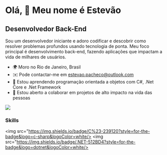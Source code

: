Olá, 👋 Meu nome é Estevão
==========================

Desenvolvedor Back-End
-----------------------------

Sou um desenvolvedor iniciante e adoro codificar e descobrir como resolver problemas profundos usando tecnologia de ponta. Meu foco principal é desenvolvimento back-end, fazendo aplicações que impactam a vida de milhares de usuários.

* 🌍 Moro no Rio de Janeiro, Brasil
* ✉️ Pode contactar-me em [estevao.pacheco@outlook.com](mailto:estevao.pacheco@outlook.com)
* 🧠 Estou aprendendo programação orientada a objetos com C#, .Net Core e .Net Framework
* 🤝 Estou aberto a colaborar em projetos de alto impacto na vida das pessoas

<a href="https://www.github.com/peguimasid" target="_blank" rel="noreferrer"><img
src="https://img.shields.io/github/followers/peguimasid?logo=github&style=for-the-badge&color=3382ed&labelColor=171717" /></a>

### Skills

<img src="https://img.shields.io/badge/C%23-239120?style=for-the-badge&logo=c-sharp&logoColor=white/>
<img src="https://img.shields.io/badge/.NET-512BD4?style=for-the-badge&logo=dotnet&logoColor=white/>
